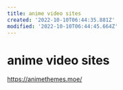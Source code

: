 ```yaml
---
title: anime video sites
created: '2022-10-10T06:44:35.881Z'
modified: '2022-10-10T06:44:45.664Z'
---
```


# anime video sites

https://animethemes.moe/
